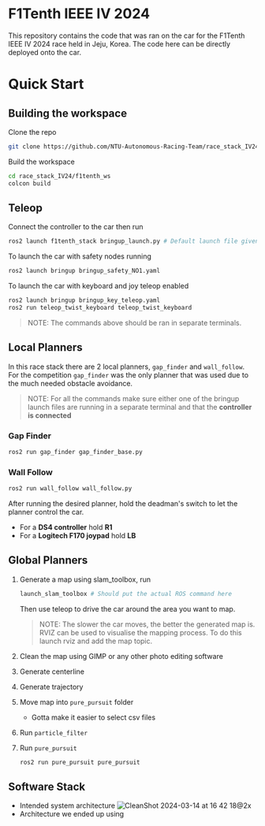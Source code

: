 # F1Tenth IEEE IV 2024

This repository contains the code that was ran on the car for the F1Tenth IEEE IV 2024 race held in Jeju, Korea. The code here can be directly deployed onto the car.

# Quick Start

## Building the workspace
Clone the repo
```sh
git clone https://github.com/NTU-Autonomous-Racing-Team/race_stack_IV24.git
```
Build the workspace
```sh
cd race_stack_IV24/f1tenth_ws
colcon build
```

## Teleop

Connect the controller to the car then run
```sh
ros2 launch f1tenth_stack bringup_launch.py # Default launch file given by F1Tenth
```

To launch the car with safety nodes running
```sh
ros2 launch bringup bringup_safety_NO1.yaml
```

To launch the car with keyboard and joy teleop enabled
```sh
ros2 launch bringup bringup_key_teleop.yaml
ros2 run teleop_twist_keyboard teleop_twist_keyboard 
```
>NOTE: The commands above should be ran in separate terminals.

## Local Planners

In this race stack there are 2 local planners, `gap_finder` and `wall_follow`. For the competition `gap_finder` was the only planner that was used due to the much needed obstacle avoidance.

>NOTE: For all the commands make sure either one of the bringup launch files are running in a separate terminal and that the **controller is connected**

### Gap Finder
```sh
ros2 run gap_finder gap_finder_base.py
```

### Wall Follow
```sh
ros2 run wall_follow wall_follow.py
```

After running the desired planner, hold the deadman's switch to let the planner control the car. 
- For a **DS4 controller** hold **R1** 
- For a **Logitech F170 joypad** hold **LB**

## Global Planners 

1. Generate a map using slam_toolbox, run
    ```sh
    launch_slam_toolbox # Should put the actual ROS command here
    ```
    Then use teleop to drive the car around the area you want to map. 
    >NOTE: The slower the car moves, the better the generated map is. RVIZ can be used to visualise the mapping process. To do this launch rviz and add the map topic.

2. Clean the map using GIMP or any other photo editing software

3. Generate centerline

4. Generate trajectory

5. Move map into `pure_pursuit` folder
    - Gotta make it easier to select csv files

6. Run `particle_filter`

7. Run `pure_pursuit`

    ```sh
    ros2 run pure_pursuit pure_pursuit
    ```

## Software Stack

- Intended system architecture
![CleanShot 2024-03-14 at 16 42 18@2x](https://github.com/NTU-Autonomous-Racing-Team/f1tenth_icra2024/assets/65676392/44360186-bb67-4fd0-8ce3-2cb304b6a80f)
- Architecture we ended up using

